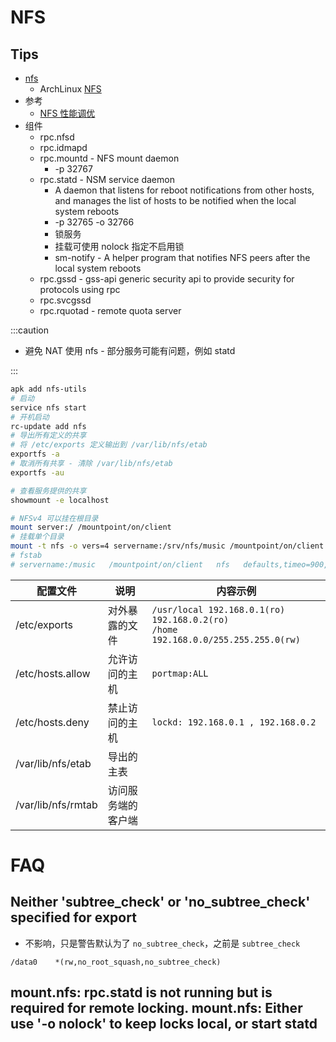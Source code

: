# NFS

## Tips

- [nfs](http://linux-nfs.org/)
  - ArchLinux [NFS](https://wiki.archlinux.org/index.php/NFS)
- 参考
  - [NFS 性能调优](https://www.cyberciti.biz/faq/linux-unix-tuning-nfs-server-client-performance/)
- 组件
  - rpc.nfsd
  - rpc.idmapd
  - rpc.mountd - NFS mount daemon
    - -p 32767
  - rpc.statd - NSM service daemon
    - A daemon that listens for reboot notifications from other hosts, and manages the list of hosts to be notified when the local system reboots
    - -p 32765 -o 32766
    - 锁服务
    - 挂载可使用 nolock 指定不启用锁
    - sm-notify - A helper program that notifies NFS peers after the local system reboots
  - rpc.gssd - gss-api generic security api to provide security for protocols using rpc
  - rpc.svcgssd
  - rpc.rquotad - remote quota server

:::caution

- 避免 NAT 使用 nfs - 部分服务可能有问题，例如 statd

:::

```bash
apk add nfs-utils
# 启动
service nfs start
# 开机启动
rc-update add nfs
# 导出所有定义的共享
# 将 /etc/exports 定义输出到 /var/lib/nfs/etab
exportfs -a
# 取消所有共享 - 清除 /var/lib/nfs/etab
exportfs -au

# 查看服务提供的共享
showmount -e localhost

# NFSv4 可以挂在根目录
mount server:/ /mountpoint/on/client
# 挂载单个目录
mount -t nfs -o vers=4 servername:/srv/nfs/music /mountpoint/on/client
# fstab
# servername:/music   /mountpoint/on/client   nfs   defaults,timeo=900,retrans=5,_netdev	0 0

```

| 配置文件           | 说明               | 内容示例                                                                               |
| ------------------ | ------------------ | -------------------------------------------------------------------------------------- |
| /etc/exports       | 对外暴露的文件     | `/usr/local 192.168.0.1(ro) 192.168.0.2(ro)`<br/>`/home 192.168.0.0/255.255.255.0(rw)` |
| /etc/hosts.allow   | 允许访问的主机     | `portmap:ALL`                                                                          |
| /etc/hosts.deny    | 禁止访问的主机     | `lockd: 192.168.0.1 , 192.168.0.2`                                                     |
| /var/lib/nfs/etab  | 导出的主表         |
| /var/lib/nfs/rmtab | 访问服务端的客户端 |

# FAQ

## Neither 'subtree_check' or 'no_subtree_check' specified for export
* 不影响，只是警告默认为了 `no_subtree_check`，之前是 `subtree_check`

```
/data0    *(rw,no_root_squash,no_subtree_check)
```

## mount.nfs: rpc.statd is not running but is required for remote locking. mount.nfs: Either use '-o nolock' to keep locks local, or start statd
